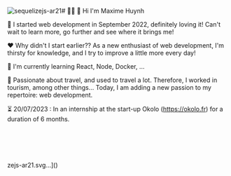 ![sequelizejs-ar21](https://github.com/Maxime-hnh/Maxime-hnh/assets/118843971/1c91961f-c4fc-4f49-9605-4c2dc3d34f3a)# :man_technologist: :wave: Hi I'm Maxime Huynh

 :rocket: I started web development in September 2022, definitely loving it! Can't wait to learn more, go further and see where it brings me!


:hearts: Why didn't I start earlier?? As a new enthusiast of web development, I'm thirsty for knowledge, and I try to improve a little more every day!


🌱 I'm currently learning React, Node, Docker, ...


💬 Passionate about travel, and used to travel a lot. Therefore, I worked in tourism, among other things... Today, I am adding a new passion to my repertoire: web development. 


:hourglass_flowing_sand: 20/07/2023 : In an internship at the start-up Okolo (https://okolo.fr) for a duration of 6 months.


<svg
   width="120"
   height="60"
   version="1.1"
   id="svg28"
   sodipodi:docname="sequelizejs-ar21.svg"
   inkscape:version="1.3 (0e150ed6c4, 2023-07-21)"
   xmlns:inkscape="http://www.inkscape.org/namespaces/inkscape"
   xmlns:sodipodi="http://sodipodi.sourceforge.net/DTD/sodipodi-0.dtd"
   xmlns="http://www.w3.org/2000/svg"
   xmlns:svg="http://www.w3.org/2000/svg">
  <defs
     id="defs28" />
  <style
     id="style1"><![CDATA[.D{fill:#2f406a}.E{fill:#2379bd}.F{fill:#03afef}]]></style>
  <path
     d="M31.554 23.517v12.9L20.59 42.855l-.1.092v4.866l.1.092 15.435-8.916V21.01h-.147l-4.352 2.433v.1"
     class="D"
     id="path1" />
  <path
     d="M9.59 36.52L20.61 42.9v5.004L5.046 38.952V21.048h.156l4.343 2.525.046.147v12.855"
     class="E"
     id="path2" />
  <path
     d="M9.59 23.692L5 21.048l15.554-8.952 15.472 8.916-4.472 2.507-11.018-6.27-10.963 6.427"
     class="F"
     id="path3" />
  <path
     d="M20.398 35.04l-.12-.12v-4.84l.12-.064v-.12l4.15-2.424h.13v4.995l-4.306 2.553"
     class="D"
     id="path4" />
  <path
     d="M16.018 32.654v-5.188h.12l4.224 2.46v5.124l-4.38-2.397"
     class="E"
     id="path5" />
  <path
     d="M20.325 24.922l-4.306 2.553L20.398 30l4.306-2.516-4.38-2.59"
     class="F"
     id="path6" />
  <path
     d="M15.036 38.21l-.12-.12V33.24l.12-.064v-.12l4.15-2.424h.13v4.995l-4.306 2.553"
     class="D"
     id="path7" />
  <path
     d="M10.656 35.812v-5.188h.12L15 33.085v5.124l-4.343-2.397"
     class="E"
     id="path8" />
  <path
     d="M14.972 28.08l-4.316 2.543 4.38 2.553 4.306-2.516-4.38-2.59"
     class="F"
     id="path9" />
  <path
     d="M26.146 38.328l-.12-.12V33.36l.12-.064v-.12l4.15-2.424h.13v4.995L26.12 38.3"
     class="D"
     id="path10" />
  <path
     d="M21.766 35.932v-5.188h.138l4.224 2.46v5.124l-4.38-2.397"
     class="E"
     id="path11" />
  <path
     d="M26.073 28.164l-4.306 2.553 4.38 2.553 4.306-2.516-4.38-2.59"
     class="F"
     id="path12" />
  <path
     d="M20.784 41.487l-.12-.12V36.52l.12-.064v-.12l4.15-2.424h.13v4.995l-4.306 2.553"
     class="D"
     id="path13" />
  <path
     d="M16.395 39.1v-5.18h.12l4.224 2.46v5.124L16.395 39.1"
     class="E"
     id="path14" />
  <path
     d="M20.7 31.36l-4.316 2.553 4.39 2.516 4.306-2.516-4.38-2.553"
     class="F"
     id="path15" />
  <path
     d="M20.398 28.164l-.12-.12v-4.83l.12-.064v-.12l4.15-2.424h.13v4.995l-4.28 2.562"
     class="D"
     id="path16" />
  <path
     d="M16.018 25.785v-5.188h.12l4.224 2.46v5.105l-4.38-2.397"
     class="E"
     id="path17" />
  <path
     d="M20.325 18.063l-4.306 2.553 4.38 2.553 4.306-2.516-4.38-2.59"
     class="F"
     id="path18" />
  <path
     d="M15.036 31.33l-.12-.12v-4.885l.12-.064v-.12l4.15-2.424h.13v4.995l-4.306 2.553"
     class="D"
     id="path19" />
  <path
     d="M10.656 28.944v-5.188h.12L15 26.217v5.124l-4.343-2.397"
     class="E"
     id="path20" />
  <path
     d="M14.972 21.213l-4.316 2.543 4.38 2.57 4.306-2.516-4.38-2.59"
     class="F"
     id="path21" />
  <path
     d="M26.146 31.45l-.12-.12v-4.84l.12-.064v-.12l4.15-2.424h.13v4.995l-4.306 2.553"
     class="D"
     id="path22" />
  <path
     d="M21.766 29.082v-5.206h.138l4.205 2.452v5.124l-4.343-2.37"
     class="E"
     id="path23" />
  <path
     d="M26.073 21.332l-4.306 2.553 4.38 2.553 4.306-2.516-4.38-2.59"
     class="F"
     id="path24" />
  <path
     d="M20.784 34.59l-.12-.12v-4.82l.12-.064v-.12l4.15-2.424h.13v4.995l-4.28 2.553"
     class="D"
     id="path25" />
  <path
     d="M16.395 32.222v-5.188h.12l4.224 2.46v5.096l-4.343-2.37"
     class="E"
     id="path26" />
  <path
     d="M20.7 24.49l-4.316 2.543 4.38 2.553 4.306-2.516-4.37-2.58"
     class="F"
     id="path27" />
  <path
     d="M43.776 23.17q-2.892 0-2.892 2.176c-.086.634.165 1.267.66 1.67a8.87 8.87 0 0 0 2.7.918 6.86 6.86 0 0 1 2.883 1.148 2.98 2.98 0 0 1 .845 2.378q0 4.104-4.26 4.104a23.96 23.96 0 0 1-3.526-.33l-.698-.092.156-1.23c1.323.197 2.657.314 3.994.35q2.856 0 2.856-2.68a1.84 1.84 0 0 0-.624-1.58 6.14 6.14 0 0 0-2.34-.8c-1.146-.173-2.24-.596-3.205-1.24-.702-.655-1.06-1.597-.973-2.553q0-3.6 4.297-3.6c1.132.014 2.26.1 3.38.285l.652.1-.064 1.285a36.25 36.25 0 0 0-3.838-.321zM56.85 34.215l.56-.055v1.14a27.74 27.74 0 0 1-3.765.312 3.39 3.39 0 0 1-2.947-1.203c-.666-1.13-.97-2.438-.872-3.746q0-5.068 4.03-5.068a3.67 3.67 0 0 1 2.938 1.074 5.08 5.08 0 0 1 .964 3.425l-.046 1.093H51.33a3.97 3.97 0 0 0 .578 2.37 2.37 2.37 0 0 0 2.011.771q1.442 0 2.93-.1zM56.327 30c.078-.875-.12-1.75-.57-2.507-.46-.522-1.142-.795-1.836-.735a2.37 2.37 0 0 0-1.928.771 3.91 3.91 0 0 0-.707 2.47zm6.896 5.6a3.23 3.23 0 0 1-2.755-1.139 6.7 6.7 0 0 1-.836-3.856c-.127-1.37.227-2.74 1-3.875q1-1.157 3.544-1.157l3.223.193v13.92h-1.423v-4.72c-.86.416-1.8.633-2.755.634zm.918-8.778c-.92-.115-1.84.228-2.46.918a5.04 5.04 0 0 0-.643 2.883 5.64 5.64 0 0 0 .533 2.837 1.93 1.93 0 0 0 1.781.854c.76-.001 1.514-.145 2.222-.422l.35-.138V26.94q-1.166-.1-1.78-.1zm12.047-1.055h1.45v9.64h-1.45v-.67a5.51 5.51 0 0 1-2.865.863q-1.965 0-2.617-1.02c-.53-1.186-.75-2.488-.643-3.783v-5.032h1.423v5.013a7.09 7.09 0 0 0 .367 2.819q.367.716 1.662.716c.438-.002.874-.063 1.295-.184a6.01 6.01 0 0 0 1-.358l.35-.174zm10.78 8.448l.56-.055v1.14a27.74 27.74 0 0 1-3.765.312 3.39 3.39 0 0 1-2.947-1.203c-.666-1.13-.97-2.438-.872-3.746q0-5.068 4.03-5.068c1.084-.085 2.15.315 2.9 1.093a5.08 5.08 0 0 1 .964 3.425l-.073 1.102H81.45a3.97 3.97 0 0 0 .578 2.37 2.37 2.37 0 0 0 2.011.771q1.442-.028 2.93-.138zM86.445 30c.078-.875-.12-1.75-.57-2.507-.46-.522-1.142-.795-1.836-.735a2.37 2.37 0 0 0-1.928.771 3.89 3.89 0 0 0-.68 2.47zm3.82 5.408V21.562h1.423v13.846zm4.333-11.835V21.9h1.442v1.662zm0 11.817v-9.623h1.442v9.64zm3.645-8.328v-1.295h7.153v1.295l-5.4 7.06h5.4v1.295h-7.153v-1.304l5.38-7.052zm15.857 7.153l.56-.055v1.14a27.74 27.74 0 0 1-3.765.312 3.39 3.39 0 0 1-2.947-1.203c-.666-1.13-.97-2.438-.872-3.746q0-5.068 4.03-5.068c1.084-.085 2.15.315 2.9 1.093a5.08 5.08 0 0 1 .964 3.425l-.073 1.102h-6.326a3.97 3.97 0 0 0 .578 2.37 2.37 2.37 0 0 0 2.011.771q1.442-.028 2.93-.138zM113.577 30c.078-.875-.12-1.75-.57-2.507-.46-.522-1.142-.795-1.836-.735a2.37 2.37 0 0 0-1.928.771c-.492.725-.725 1.596-.66 2.47z"
     class="D"
     id="path28"
     style="fill:#ffffff;fill-opacity:1" />
</svg>
zejs-ar21.svg…]()

